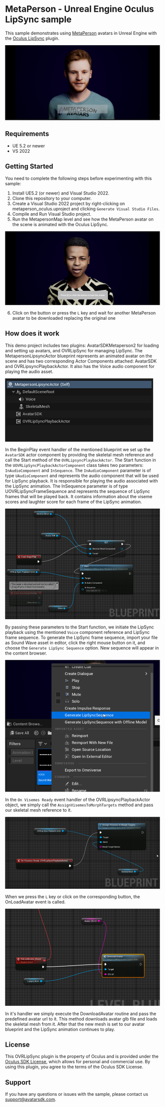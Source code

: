 # MetaPerson - Unreal Engine Oculus LipSync sample

This sample demonstrates using [MetaPerson](https://metaperson.avatarsdk.com/) avatars in Unreal Engine with the [Oculus LipSync](https://developer.oculus.com/documentation/unreal/audio-ovrlipsync-unreal/) plugin.

![Sample in Unreal](./Images/second_avatar.png)

## Requirements

- UE 5.2 or newer
- VS 2022

## Getting Started

You need to complete the following steps before experimenting with this sample:

1. Install UE5.2 (or newer) and Visual Studio 2022.
2. Clone this repository to your computer.
3. Create a Visual Studio 2022 project by right-clicking on metaperson_oculus.uproject and clicking `Generate Visual Studio Files`.
4. Compile and Run Visual Studio project.
5. Run the MetapersonMap level and see how the MetaPerson avatar on the scene is animated with the Oculus LipSync.

![Button](./Images/button.png)

6. Click on the button or press the `L` key and wait for another MetaPerson avatar to be downloaded replacing the original one

## How does it work

This demo project includes two plugins: AvatarSDKMetaperson2 for loading and setting up avatars, and OVRLipSync for managing LipSync. The MetapersonLipsyncActor blueprint represents an animated avatar on the scene and has two corresponding Actor Components attached: AvatarSDK and OVRLipsyncPlaybackActor. It also has the Voice audio component for playing the audio asset.

![Actor Components](./Images/components.png)

In the BeginPlay event handler of the mentioned blueprint we set up the `AvatarSDK` actor component by providing the skeletal mesh reference and call the Start method of the `OVRLipsyncPlaybackActor`. The Start function in the `UOVRLipSyncPlaybackActorComponent` class takes two parameters: `InAudioComponent` and `InSequence`. The `InAudioComponent` parameter is of type `UAudioComponent` and represents the audio component that will be used for LipSync playback. It is responsible for playing the audio associated with the LipSync animation. The InSequence parameter is of type UOVRLipSyncFrameSequence and represents the sequence of LipSync frames that will be played back. It contains information about the viseme scores and laughter score for each frame of the LipSync animation. 

![Avatar Blueprint](./Images/bp1.png)

By passing these parameters to the Start function, we initiate the LipSync playback using the mentioned `Voice` component reference and LipSync frame sequence. To generate the LipSync frame sequence, import your file as Sound Wave asset in editor, click the right mouse button on it, and choose the `Generate LipSync Sequence` option. New sequence will appear in the content browser.

![How to generate sequence](./Images/seq_gen.png)

In the `On Visemes Ready` event handler of the OVRLipsyncPlaybackActor object, we simply call the `AssignVisemesToMorphTargets` method and pass our skeletal mesh reference to it.

![Avatar Blueprint](./Images/bp2.png)

When we press the `L` key or click on the corresponding button, the OnLoadAvatar event is called. 

![Avatar Blueprint](./Images/bp3.png)

In it's handler we simply execute the DownloadAvatar routine and pass the predefined avatar url to it. This method downloads avatar glb file and loads the skeletal mesh from it. After that the new mesh is set to our avatar blueprint and the LipSync animation continues to play.

## License

This OVRLipSync plugin is the property of Oculus and is provided under the [Oculus SDK License](https://developer.oculus.com/licenses/audio-3.3/), which allows for personal and commercial use. By using this plugin, you agree to the terms of the Oculus SDK License.

## Support

If you have any questions or issues with the sample, please contact us <support@avatarsdk.com>.
